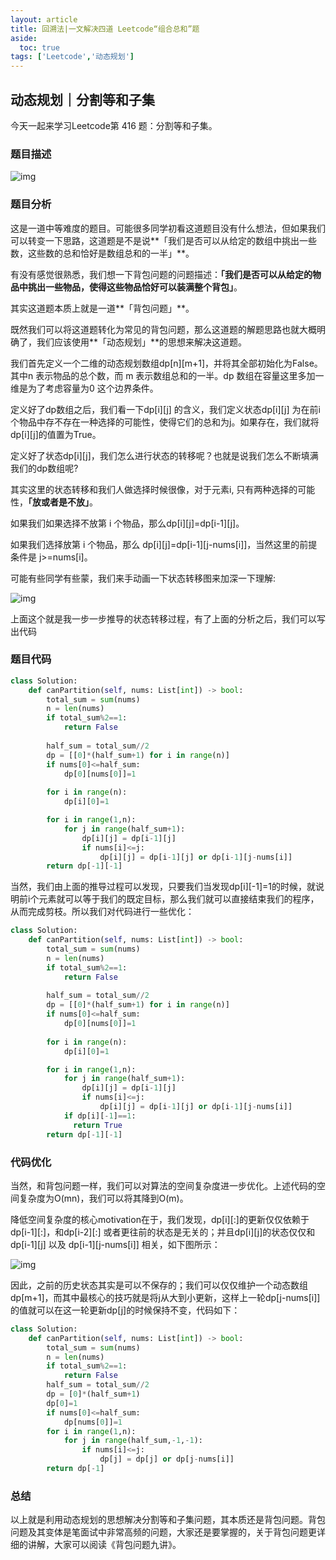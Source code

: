 ```yaml
---
layout: article
title: 回溯法|一文解决四道 Leetcode“组合总和”题
aside:
  toc: true
tags: ['Leetcode','动态规划']
---
```


<!--more-->

## **动态规划｜分割等和子集**

今天一起来学习Leetcode第 416 题：分割等和子集。

### **题目描述**

![img](https://pic1.zhimg.com/v2-fe81ea021c9dd5f708f18daefa10c4e8_b.png)

### **题目分析**

这是一道中等难度的题目。可能很多同学初看这道题目没有什么想法，但如果我们可以转变一下思路，这道题是不是说**「我们是否可以从给定的数组中挑出一些数，这些数的总和恰好是数组总和的一半」**。

有没有感觉很熟悉，我们想一下背包问题的问题描述：**「我们是否可以从给定的物品中挑出一些物品，使得这些物品恰好可以装满整个背包」**。

其实这道题本质上就是一道**「背包问题」**。

既然我们可以将这道题转化为常见的背包问题，那么这道题的解题思路也就大概明确了，我们应该使用**「动态规划」**的思想来解决这道题。

我们首先定义一个二维的动态规划数组dp[n][m+1]，并将其全部初始化为False。其中n 表示物品的总个数，而 m 表示数组总和的一半。dp 数组在容量这里多加一维是为了考虑容量为0 这个边界条件。

定义好了dp数组之后，我们看一下dp[i][j] 的含义，我们定义状态dp[i][j] 为在前i个物品中存不存在一种选择的可能性，使得它们的总和为j。如果存在，我们就将dp[i][j]的值置为True。

定义好了状态dp[i][j]，我们怎么进行状态的转移呢？也就是说我们怎么不断填满我们的dp数组呢?

其实这里的状态转移和我们人做选择时候很像，对于元素i, 只有两种选择的可能性，**「放或者是不放」**。

如果我们如果选择不放第 i 个物品，那么dp[i][j]=dp[i-1][j]。

如果我们选择放第 i 个物品，那么 dp[i][j]=dp[i-1][j-nums[i]]，当然这里的前提条件是 j>=nums[i]。

可能有些同学有些蒙，我们来手动画一下状态转移图来加深一下理解:

![img](https://pic4.zhimg.com/v2-d26dacd34c08a19414eb3a248839fb8b_b.png)

上面这个就是我一步一步推导的状态转移过程，有了上面的分析之后，我们可以写出代码

### **题目代码**

```python
class Solution:
    def canPartition(self, nums: List[int]) -> bool:
        total_sum = sum(nums)
        n = len(nums)
        if total_sum%2==1:
            return False
        
        half_sum = total_sum//2
        dp = [[0]*(half_sum+1) for i in range(n)]
        if nums[0]<=half_sum:
            dp[0][nums[0]]=1
        
        for i in range(n):
            dp[i][0]=1

        for i in range(1,n):
            for j in range(half_sum+1):
                dp[i][j] = dp[i-1][j]
                if nums[i]<=j:
                    dp[i][j] = dp[i-1][j] or dp[i-1][j-nums[i]]
        return dp[-1][-1]
```

当然，我们由上面的推导过程可以发现，只要我们当发现dp[i][-1]=1的时候，就说明前i个元素就可以等于我们的既定目标，那么我们就可以直接结束我们的程序，从而完成剪枝。所以我们对代码进行一些优化：

```python
class Solution:
    def canPartition(self, nums: List[int]) -> bool:
        total_sum = sum(nums)
        n = len(nums)
        if total_sum%2==1:
            return False
        
        half_sum = total_sum//2
        dp = [[0]*(half_sum+1) for i in range(n)]
        if nums[0]<=half_sum:
            dp[0][nums[0]]=1
        
        for i in range(n):
            dp[i][0]=1

        for i in range(1,n):
            for j in range(half_sum+1):
                dp[i][j] = dp[i-1][j]
                if nums[i]<=j:
                    dp[i][j] = dp[i-1][j] or dp[i-1][j-nums[i]]
            if dp[i][-1]==1:
              return True
        return dp[-1][-1]
```

### **代码优化**

当然，和背包问题一样，我们可以对算法的空间复杂度进一步优化。上述代码的空间复杂度为O(mn)，我们可以将其降到O(m)。

降低空间复杂度的核心motivation在于，我们发现，dp[i][:]的更新仅仅依赖于dp[i-1][:]，和dp[i-2][:] 或者更往前的状态是无关的；并且dp[i][j]的状态仅仅和dp[i-1][j] 以及 dp[i-1][j-nums[i]] 相关，如下图所示：

![img](https://pic2.zhimg.com/v2-8ad91c00691f0e95e77a239832fcf189_b.png)

因此，之前的历史状态其实是可以不保存的；我们可以仅仅维护一个动态数组dp[m+1]，而其中最核心的技巧就是将j从大到小更新，这样上一轮dp[j-nums[i]]的值就可以在这一轮更新dp[j]的时候保持不变，代码如下：

```python
class Solution:
    def canPartition(self, nums: List[int]) -> bool:
        total_sum = sum(nums)
        n = len(nums)
        if total_sum%2==1:
            return False 
        half_sum = total_sum//2
        dp = [0]*(half_sum+1)
        dp[0]=1
        if nums[0]<=half_sum:
            dp[nums[0]]=1
        for i in range(1,n):
            for j in range(half_sum,-1,-1):
                if nums[i]<=j:
                    dp[j] = dp[j] or dp[j-nums[i]]
        return dp[-1]
```

### **总结**

以上就是利用动态规划的思想解决分割等和子集问题，其本质还是背包问题。背包问题及其变体是笔面试中非常高频的问题，大家还是要掌握的，关于背包问题更详细的讲解，大家可以阅读《背包问题九讲》。
